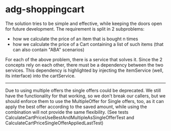 # adg-shoppingcart

The solution tries to be simple and effective, while keeping the doors open for future development. 
The requirement is split in 2 subproblems:
  - how we calculate the price of an item that is bought n times
  - how we calculate the price of a Cart containing a list of such items (that can also contain "ABA" scenarios)

For each of the above problem, there is a service that solves it. Since the 2 concepts rely on each other, 
there must be a dependency between the two services. This dependency is highlighted by injecting the itemService 
(well, its interface) into the cartService.



_______________________________________________________________________

Due to using multiple offers the single offers could be deprecated. We still have the functionality for that working, so we 
don't break our callers, but we should enforce them to use the MultipleOffer for Single offers, too, as it can apply 
the best offer according to the saved amount, while using the combination will not provide the same flexibility. 
(See tests CalculateCartPriceUseBestAndMultipleAsSingleOfferTest and CalculateCartPriceSingleOfferAppliedLastTest)

